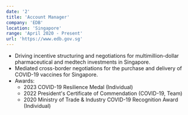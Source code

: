 ```yaml
---
date: '2'
title: 'Account Manager'
company: 'EDB'
location: 'Singapore'
range: 'April 2020 - Present'
url: 'https://www.edb.gov.sg'
---
```


- Driving incentive structuring and negotiations for multimillion-dollar pharmaceutical and medtech investments in Singapore.
- Mediated cross-border negotiations for the purchase and delivery of COVID-19 vaccines for Singapore.
- Awards:
  - 2023 COVID-19 Resilience Medal (Individual)
  - 2022 President's Certificate of Commendation (COVID-19, Team)
  - 2020 Ministry of Trade & Industry COVID-19 Recognition Award (Individual)
